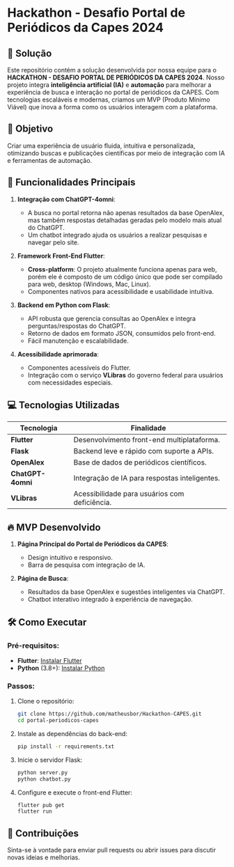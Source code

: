 # Hackathon - Desafio Portal de Periódicos da Capes 2024

## 🚀 Solução

Este repositório contém a solução desenvolvida por nossa equipe para o **HACKATHON - DESAFIO PORTAL DE PERIÓDICOS DA CAPES 2024**. Nosso projeto integra **inteligência artificial (IA)** e **automação** para melhorar a experiência de busca e interação no portal de periódicos da CAPES. Com tecnologias escaláveis e modernas, criamos um MVP (Produto Mínimo Viável) que inova a forma como os usuários interagem com a plataforma.


## 🎯 Objetivo

Criar uma experiência de usuário fluida, intuitiva e personalizada, otimizando buscas e publicações científicas por meio de integração com IA e ferramentas de automação.


## 🧠 Funcionalidades Principais

1. **Integração com ChatGPT-4omni**:
   - A busca no portal retorna não apenas resultados da base OpenAlex, mas também respostas detalhadas geradas pelo modelo mais atual do ChatGPT.
   - Um chatbot integrado ajuda os usuários a realizar pesquisas e navegar pelo site.

2. **Framework Front-End Flutter**:
   - **Cross-platform**: O projeto atualmente funciona apenas para web, porém ele é composto de um código único que pode ser compilado para web, desktop (Windows, Mac, Linux).
   - Componentes nativos para acessibilidade e usabilidade intuitiva.

3. **Backend em Python com Flask**:
   - API robusta que gerencia consultas ao OpenAlex e integra perguntas/respostas do ChatGPT.
   - Retorno de dados em formato JSON, consumidos pelo front-end.
   - Fácil manutenção e escalabilidade.

4. **Acessibilidade aprimorada**:
   - Componentes acessíveis do Flutter.
   - Integração com o serviço **VLibras** do governo federal para usuários com necessidades especiais.


## 💻 Tecnologias Utilizadas

| Tecnologia       | Finalidade                                     |
|-------------------|-----------------------------------------------|
| **Flutter**       | Desenvolvimento front-end multiplataforma.    |
| **Flask**         | Backend leve e rápido com suporte a APIs.     |
| **OpenAlex**      | Base de dados de periódicos científicos.      |
| **ChatGPT-4omni** | Integração de IA para respostas inteligentes. |
| **VLibras**       | Acessibilidade para usuários com deficiência. |


## 🔥 MVP Desenvolvido

1. **Página Principal do Portal de Periódicos da CAPES**:
   - Design intuitivo e responsivo.
   - Barra de pesquisa com integração de IA.

2. **Página de Busca**:
   - Resultados da base OpenAlex e sugestões inteligentes via ChatGPT.
   - Chatbot interativo integrado à experiência de navegação.


## 🛠️ Como Executar

### Pré-requisitos:
- **Flutter**: [Instalar Flutter](https://flutter.dev/docs/get-started/install)
- **Python** (3.8+): [Instalar Python](https://www.python.org/downloads/)

### Passos:

1. Clone o repositório:
   ```bash
   git clone https://github.com/matheusbor/Hackathon-CAPES.git
   cd portal-periodicos-capes
   ```

2. Instale as dependências do back-end:
   ```bash
   pip install -r requirements.txt
   ```

3. Inicie o servidor Flask:
   ```bash
   python server.py
   python chatbot.py
   ```

4. Configure e execute o front-end Flutter:
   ```bash
   flutter pub get
   flutter run
   ```

## 🤝 Contribuições

Sinta-se à vontade para enviar pull requests ou abrir issues para discutir novas ideias e melhorias.
